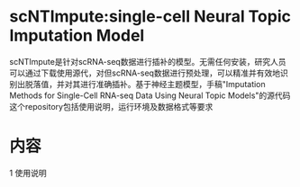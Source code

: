 # scNTImpute:single-cell Neural Topic Imputation Model
scNTImpute是针对scRNA-seq数据进行插补的模型。无需任何安装，研究人员可以通过下载使用源代，对但scRNA-seq数据进行预处理，可以精准并有效地识别出脱落值，并对其进行准确插补。基于神经主题模型，手稿"Imputation Methods for Single-Cell RNA-seq Data Using Neural Topic Models"的源代码
这个repository包括使用说明，运行环境及数据格式等要求
# 内容
1 使用说明
